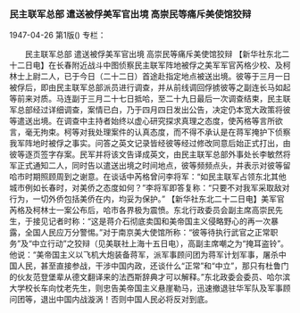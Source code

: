 ### 民主联军总部  遣送被俘美军官出境  高崇民等痛斥美使馆狡辩

1947-04-26
第1版()
专栏：

　　民主联军总部
    遣送被俘美军官出境
    高崇民等痛斥美使馆狡辩
    【新华社东北二十二日电】在长春附近战斗中图侦察民主联军阵地被俘之美军军官芮格少校、及柯林士上尉二人，已于今日（二十二日）首途赴指定地点被送出境。彼等于三月一日被俘后，即由民主联军总部派员进行调查，并从前线调回俘掳彼等之副连长马如起等前来对质。马连副于三月二十七日抵哈，至二十九日最后一次调查结束，民主联军总部经过详细调查，案情已白，乃于四月四日发出公告，决定仍本宽大政策将彼等遣送出境。在调查中主持者始终以虚心研究探求真理之态度，使芮格等言所欲言，毫无拘束。柯等对我处理案件的认真态度，而不得不承认是在蒋军掩护下侦察我军阵地时被俘之事实。问答之英文记录皆经彼等经过修改同意后始正式打出，由彼等逐页签字存案。民军并将该文告译成英文，由民主联军总部外事处长李敏然将军正式通知二人，同时告以遣送出境之时间地点，彼等频频点头，并表示对彼等留哈市时期照顾周到之谢意。在谈话中芮格曾问李将军：“如民主联军占领东北其他城市例如长春时，对美侨之态度如何？”李将军即答复称：“只要不对我军采取敌对行为，一切外侨包括美侨在内，均妥为保护。”
    【新华社东北二十二日电】美军官芮格及柯林士一案公布后，哈市各界极为震愤。东北行政委员会副主席高崇民先生，于接见记者时称：“这是蒋介石彻底卖国和美帝国主义侵略野心的再一次暴露，全国人民应万分警惕。”对于南京美大使馆所称：“彼等待执行武官之正常职务”及“中立行动”之狡辩（见美联社上海十五日电），高副主席嘲之为“掩耳盗铃”。他说：“美帝国主义以飞机大炮装备蒋军，派军事顾问团为蒋军计划军事，屠杀中国人民，甚至直接参战，干涉中国内政，还谈什么“正常”和“中立”，那只有杜鲁门的伙友范登堡辈从德文翻译来的法西斯辞典才可以解释。”东北政委会委员、哈尔滨大学校长车向忱老先生，则忠告美帝国主义悬崖勒马，迅速撤退驻华军队及军事顾问团等，退出中国内战漩涡！否则中国人民必将反对到底。
